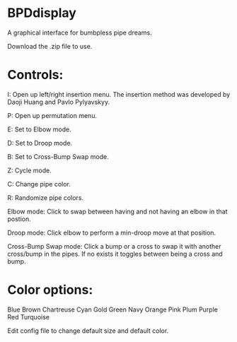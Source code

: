 # BPDdisplay
A graphical interface for bumbpless pipe dreams.

Download the .zip file to use.

# Controls:

I: Open up left/right insertion menu. The insertion method was developed by Daoji Huang and Pavlo Pylyavskyy.

P: Open up permutation menu.

E: Set to Elbow mode.

D: Set to Droop mode.

B: Set to Cross-Bump Swap mode.

Z: Cycle mode.

C: Change pipe color.

R: Randomize pipe colors.

Elbow mode: Click to swap between having and not having an elbow in that postion.

Droop mode: Click elbow to perform a min-droop move at that position.

Cross-Bump Swap mode: Click a bump or a cross to swap it with another cross/bump in the pipes. If no exists it toggles between being a cross and bump.

# Color options:
Blue
Brown
Chartreuse
Cyan
Gold
Green
Navy
Orange
Pink
Plum
Purple
Red
Turquoise

Edit config file to change default size and default color.
